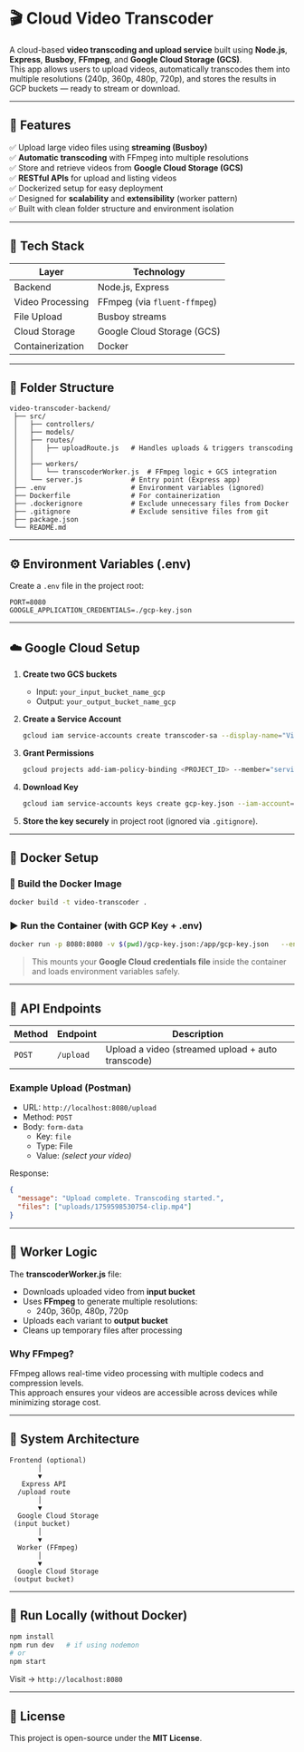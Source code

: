 # 🎬 Cloud Video Transcoder

A cloud-based **video transcoding and upload service** built using **Node.js**, **Express**, **Busboy**, **FFmpeg**, and **Google Cloud Storage (GCS)**.  
This app allows users to upload videos, automatically transcodes them into multiple resolutions (240p, 360p, 480p, 720p), and stores the results in GCP buckets — ready to stream or download.

---

## 🚀 Features

✅ Upload large video files using **streaming (Busboy)**  
✅ **Automatic transcoding** with FFmpeg into multiple resolutions  
✅ Store and retrieve videos from **Google Cloud Storage (GCS)**  
✅ **RESTful APIs** for upload and listing videos  
✅ Dockerized setup for easy deployment  
✅ Designed for **scalability** and **extensibility** (worker pattern)  
✅ Built with clean folder structure and environment isolation  

---

## 🧱 Tech Stack

| Layer | Technology |
|-------|-------------|
| Backend | Node.js, Express |
| Video Processing | FFmpeg (via `fluent-ffmpeg`) |
| File Upload | Busboy streams |
| Cloud Storage | Google Cloud Storage (GCS) |
| Containerization | Docker |

---

## 📁 Folder Structure

```
video-transcoder-backend/
 ├── src/
 │   ├── controllers/         
 │   ├── models/              
 │   ├── routes/
 │   │   ├── uploadRoute.js   # Handles uploads & triggers transcoding
 │   │    
 │   ├── workers/
 │   │   └── transcoderWorker.js  # FFmpeg logic + GCS integration
 │   └── server.js            # Entry point (Express app)
 ├── .env                     # Environment variables (ignored)
 ├── Dockerfile               # For containerization
 ├── .dockerignore            # Exclude unnecessary files from Docker
 ├── .gitignore               # Exclude sensitive files from git
 ├── package.json
 └── README.md
```

---

## ⚙️ Environment Variables (.env)

Create a `.env` file in the project root:

```
PORT=8080
GOOGLE_APPLICATION_CREDENTIALS=./gcp-key.json
```

---

## ☁️ Google Cloud Setup

1. **Create two GCS buckets**
   - Input: `your_input_bucket_name_gcp`
   - Output: `your_output_bucket_name_gcp`

2. **Create a Service Account**
   ```bash
   gcloud iam service-accounts create transcoder-sa --display-name="Video Transcoder SA"
   ```

3. **Grant Permissions**
   ```bash
   gcloud projects add-iam-policy-binding <PROJECT_ID> --member="serviceAccount:transcoder-sa@<PROJECT_ID>.iam.gserviceaccount.com" --role="roles/storage.admin"
   ```

4. **Download Key**
   ```bash
   gcloud iam service-accounts keys create gcp-key.json --iam-account=transcoder-sa@<PROJECT_ID>.iam.gserviceaccount.com
   ```

5. **Store the key securely** in project root (ignored via `.gitignore`).

---

## 🐳 Docker Setup

### 🧩 Build the Docker Image
```bash
docker build -t video-transcoder .
```

### ▶️ Run the Container (with GCP Key + .env)
```bash
docker run -p 8080:8080 -v $(pwd)/gcp-key.json:/app/gcp-key.json   --env-file .env   video-transcoder
```

> This mounts your **Google Cloud credentials file** inside the container and loads environment variables safely.

---

## 🧠 API Endpoints

| Method | Endpoint | Description |
|--------|-----------|-------------|
| `POST` | `/upload` | Upload a video (streamed upload + auto transcode) |

### Example Upload (Postman)
- URL: `http://localhost:8080/upload`
- Method: `POST`
- Body: `form-data`
  - Key: `file`
  - Type: File
  - Value: *(select your video)*

Response:
```json
{
  "message": "Upload complete. Transcoding started.",
  "files": ["uploads/1759598530754-clip.mp4"]
}
```

---

## 🧩 Worker Logic

The **transcoderWorker.js** file:
- Downloads uploaded video from **input bucket**
- Uses **FFmpeg** to generate multiple resolutions:
  - 240p, 360p, 480p, 720p
- Uploads each variant to **output bucket**
- Cleans up temporary files after processing

### Why FFmpeg?
FFmpeg allows real-time video processing with multiple codecs and compression levels.  
This approach ensures your videos are accessible across devices while minimizing storage cost.

---

## 🧩 System Architecture

```text
Frontend (optional)
       │
       ▼
   Express API
  /upload route
       │
       ▼
  Google Cloud Storage
 (input bucket)
       │
       ▼
  Worker (FFmpeg)
       │
       ▼
  Google Cloud Storage
 (output bucket)
```

---

## 🏁 Run Locally (without Docker)

```bash
npm install
npm run dev   # if using nodemon
# or
npm start
```

Visit → `http://localhost:8080`

---




## 📜 License

This project is open-source under the **MIT License**.
